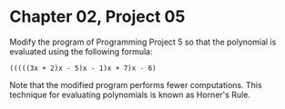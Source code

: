 # Chapter 02, Project 05

Modify the program of Programming Project 5 so that the polynomial is evaluated using the following formula:
```
(((((3x + 2)x - 5)x - 1)x + 7)x - 6)
```
Note that the modified program performs fewer computations. This technique for evaluating polynomials is known as Horner's Rule.
